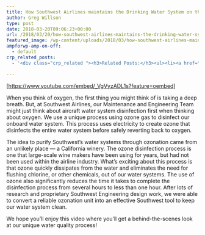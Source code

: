 ```yaml
---
title: How Southwest Airlines maintains the Drinking Water System on their Planes
author: Greg Willson
type: post
date: 2018-03-20T09:06:23+00:00
url: /2018/03/20/how-southwest-airlines-maintains-the-drinking-water-system-on-their-planes/
featured_image: /wp-content/uploads/2018/03/how-southwest-airlines-maintains.jpg
ampforwp-amp-on-off:
  - default
crp_related_posts:
  - '<div class="crp_related "><h3>Related Posts:</h3><ul><li><a href="https://scdhub.org/2017/12/25/wastewater-treatment-and-biosolids-management/"    ><img src="https://scdhub.org/wp-content/uploads/2017/12/wastewater-treatment-and-biosoli-150x150.jpg" alt="Wastewater treatment and Biosolids management" title="Wastewater treatment and Biosolids management" width="150" height="150" class="crp_thumb crp_featured" /><span class="crp_title">Wastewater treatment and Biosolids management</span></a></li><li><a href="https://scdhub.org/2017/12/29/walking-in-sabinas-shoes-world-vision/"    ><img src="https://scdhub.org/wp-content/uploads/2017/12/walking-in-sabinas-shoes-world-v-150x150.jpg" alt="Walking in Sabinas Shoes &#8211; World Vision" title="Walking in Sabinas Shoes &#8211; World Vision" width="150" height="150" class="crp_thumb crp_featured" /><span class="crp_title">Walking in Sabinas Shoes &#8211; World Vision</span></a></li><li><a href="https://scdhub.org/2018/01/06/household-and-neighborhood-sanitation-infrastructures-excreta-wastewater-disposal-in-developing-countries/"    ><img src="https://scdhub.org/wp-content/plugins/contextual-related-posts/default.png" alt="Household and neighborhood Sanitation Infrastructures: Excreta, wastewater disposal in developing countries" title="Household and neighborhood Sanitation Infrastructures: Excreta, wastewater disposal in developing countries" width="150" height="150" class="crp_thumb crp_default" /><span class="crp_title">Household and neighborhood Sanitation&hellip;</span></a></li><li><a href="https://scdhub.org/2017/12/10/water-chlorine-maintenance-program/"    ><img src="https://scdhub.org/wp-content/uploads/2017/12/water-chlorine-maintenance-progr-150x150.jpg" alt="Water Chlorine Maintenance Program" title="Water Chlorine Maintenance Program" width="150" height="150" class="crp_thumb crp_featured" /><span class="crp_title">Water Chlorine Maintenance Program</span></a></li><li><a href="https://scdhub.org/2017/07/28/8006/"    ><img src="https://scdhub.org/wp-content/uploads/2017/07/hqdefault-150x150.jpg" alt="Music" title="Music" width="150" height="150" class="crp_thumb crp_featured" /><span class="crp_title">Music</span></a></li><li><a href="https://scdhub.org/2018/01/06/sanitation-in-emergencies/"    ><img src="https://scdhub.org/wp-content/plugins/contextual-related-posts/default.png" alt="Sanitation in Emergencies" title="Sanitation in Emergencies" width="150" height="150" class="crp_thumb crp_default" /><span class="crp_title">Sanitation in Emergencies</span></a></li></ul><div class="crp_clear"></div></div>'

---
```

[https://www.youtube.com/embed/_VgVyzADL1s?feature=oembed]

When you think of oxygen, the first thing you might think of is taking a deep breath. But, at Southwest Airlines, our Maintenance and Engineering Team might just think about aircraft water system disinfection first when thinking about oxygen. We use a unique process using ozone gas to disinfect our onboard water system. This process uses electricity to create ozone that disinfects the entire water system before safely reverting back to oxygen.

The idea to purify Southwest&#8217;s water systems through ozonation came from an unlikely place &#8212; a California winery. The ozone disinfection process is one that large-scale wine makers have been using for years, but had not been used within the airline industry. What&#8217;s exciting about this process is that ozone quickly dissipates from the water and eliminates the need for flushing chlorine, or other chemicals, out of our water systems. The use of ozone also significantly reduces the time it takes to complete the disinfection process from several hours to less than one hour. After lots of research and proprietary Southwest Engineering design work, we were able to convert a reliable ozonation unit into an effective Southwest tool to keep our water system clean. 

We hope you&#8217;ll enjoy this video where you&#8217;ll get a behind-the-scenes look at our unique water quality process!